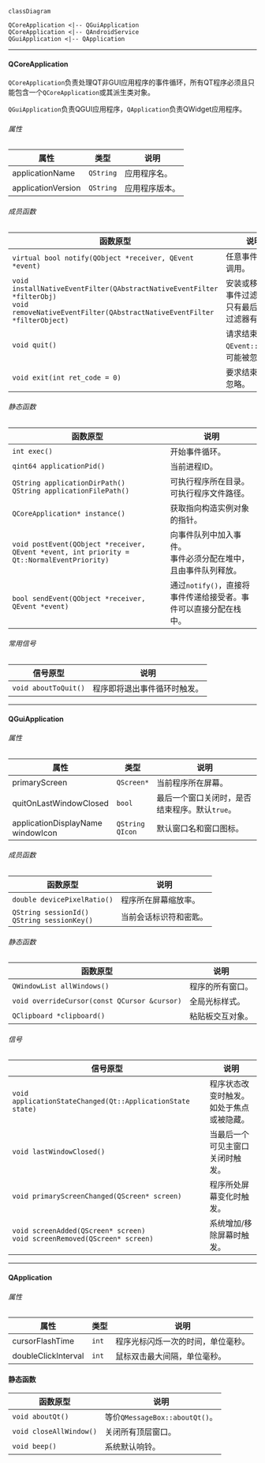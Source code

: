```mermaid
classDiagram

QCoreApplication <|-- QGuiApplication
QCoreApplication <|-- QAndroidService
QGuiApplication <|-- QApplication
```

---

#### QCoreApplication

`QCoreApplication`负责处理QT非GUI应用程序的事件循环，所有QT程序必须且只能包含一个`QCoreApplication`或其派生类对象。

`QGuiApplication`负责QGUI应用程序，`QApplication`负责QWidget应用程序。

###### 属性

| 属性               | 类型      | 说明           |
| ------------------ | --------- | -------------- |
| applicationName    | `QString` | 应用程序名。   |
| applicationVersion | `QString` | 应用程序版本。 |

###### 成员函数

| 函数原型                                                     | 说明                                                       |
| ------------------------------------------------------------ | ---------------------------------------------------------- |
| `virtual bool notify(QObject *receiver, QEvent *event)`      | 任意事件触发时调用。                                       |
| `void installNativeEventFilter(QAbstractNativeEventFilter *filterObj)`<br />`void removeNativeEventFilter(QAbstractNativeEventFilter *filterObject)` | 安装或移除本地事件过滤器。<br />只有最后安装的过滤器有效。 |
| `void quit()`                                                | 请求结束，触发`QEvent::Quit`，可能被忽略。                 |
| `void exit(int ret_code = 0)`                                | 要求结束，不能忽略。                                       |

###### 静态函数

| 函数原型                                                     | 说明                                                         |
| ------------------------------------------------------------ | ------------------------------------------------------------ |
| `int exec()`                                                 | 开始事件循环。                                               |
| `qint64 applicationPid()`                                    | 当前进程ID。                                                 |
| `QString applicationDirPath()`<br />`QString applicationFilePath()` | 可执行程序所在目录。<br />可执行程序文件路径。               |
| `QCoreApplication* instance()`                               | 获取指向构造实例对象的指针。                                 |
| `void postEvent(QObject *receiver, QEvent *event, int priority = Qt::NormalEventPriority)` | 向事件队列中加入事件。<br />事件必须分配在堆中，且由事件队列释放。 |
| `bool sendEvent(QObject *receiver, QEvent *event)`           | 通过`notify()`，直接将事件传递给接受者。事件可以直接分配在栈中。 |


###### 常用信号

| 信号原型             | 说明                         |
| -------------------- | ---------------------------- |
| `void aboutToQuit()` | 程序即将退出事件循环时触发。 |

---

#### QGuiApplication

###### 属性

| 属性                                   | 类型                   | 说明                                           |
| -------------------------------------- | ---------------------- | ---------------------------------------------- |
| primaryScreen                          | `QScreen*`             | 当前程序所在屏幕。                             |
| quitOnLastWindowClosed                 | `bool`                 | 最后一个窗口关闭时，是否结束程序。默认`true`。 |
| applicationDisplayName<br />windowIcon | `QString`<br />`QIcon` | 默认窗口名和窗口图标。                         |

###### 成员函数

| 函数原型                                          | 说明                   |
| ------------------------------------------------- | ---------------------- |
| `double devicePixelRatio()`                       | 程序所在屏幕缩放率。   |
| `QString sessionId()`<br />`QString sessionKey()` | 当前会话标识符和密匙。 |

###### 静态函数

| 函数原型                                     | 说明             |
| -------------------------------------------- | ---------------- |
| `QWindowList allWindows()`                   | 程序的所有窗口。 |
| `void overrideCursor(const QCursor &cursor)` | 全局光标样式。   |
| `QClipboard *clipboard()`                    | 粘贴板交互对象。 |

###### 信号

| 信号原型                                                     | 说明                                           |
| ------------------------------------------------------------ | ---------------------------------------------- |
| `void applicationStateChanged(Qt::ApplicationState state)`   | 程序状态改变时触发。<br />如处于焦点或被隐藏。 |
| `void lastWindowClosed()`                                    | 当最后一个可见主窗口关闭时触发。               |
| `void primaryScreenChanged(QScreen* screen)`                 | 程序所处屏幕变化时触发。                       |
| `void screenAdded(QScreen* screen)`<br />`void screenRemoved(QScreen* screen)` | 系统增加/移除屏幕时触发。                      |

---

#### QApplication

###### 属性

| 属性                | 类型  | 说明                               |
| ------------------- | ----- | ---------------------------------- |
| cursorFlashTime     | `int` | 程序光标闪烁一次的时间，单位毫秒。 |
| doubleClickInterval | `int` | 鼠标双击最大间隔，单位毫秒。       |

#### 静态函数

| 函数原型                | 说明                           |
| ----------------------- | ------------------------------ |
| `void aboutQt()`        | 等价`QMessageBox::aboutQt()`。 |
| `void closeAllWindow()` | 关闭所有顶层窗口。             |
| `void beep()`           | 系统默认响铃。                 |

